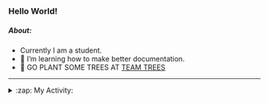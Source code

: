 ### Hello World!

##### About:
- Currently I am a student.
- 🌱 I’m learning how to make better documentation.
- 🌱 GO PLANT SOME TREES AT [TEAM TREES](https://teamtrees.org/)

---
<details>
  <summary>:zap: My Activity:</summary>
  
<!--START_SECTION:waka-->
![Code Time](http://img.shields.io/badge/Code%20Time-990%20hrs%2052%20mins-blue)

**I'm a Night 🦉** 

```text
🌞 Morning    92 commits     ███░░░░░░░░░░░░░░░░░░░░░░   13.37% 
🌆 Daytime    153 commits    █████░░░░░░░░░░░░░░░░░░░░   22.24% 
🌃 Evening    211 commits    ███████░░░░░░░░░░░░░░░░░░   30.67% 
🌙 Night      232 commits    ████████░░░░░░░░░░░░░░░░░   33.72%

```
📅 **I'm Most Productive on Tuesday** 

```text
Monday       103 commits    ███░░░░░░░░░░░░░░░░░░░░░░   14.97% 
Tuesday      133 commits    ████░░░░░░░░░░░░░░░░░░░░░   19.33% 
Wednesday    70 commits     ██░░░░░░░░░░░░░░░░░░░░░░░   10.17% 
Thursday     98 commits     ███░░░░░░░░░░░░░░░░░░░░░░   14.24% 
Friday       100 commits    ███░░░░░░░░░░░░░░░░░░░░░░   14.53% 
Saturday     76 commits     ██░░░░░░░░░░░░░░░░░░░░░░░   11.05% 
Sunday       108 commits    ████░░░░░░░░░░░░░░░░░░░░░   15.7%

```


📊 **This Week I Spent My Time On** 

```text
🔥 Editors: 
VS Code                  1 hr 25 mins        █████████████████████████   100.0%

🐱‍💻 Projects: 
CSF22                    1 hr 22 mins        ████████████████████████░   96.22% 
PraiseDemo               3 mins              █░░░░░░░░░░░░░░░░░░░░░░░░   3.78%

```


 Last Updated on 08/01/2023 19:03:45 UTC
<!--END_SECTION:waka-->
</details>
